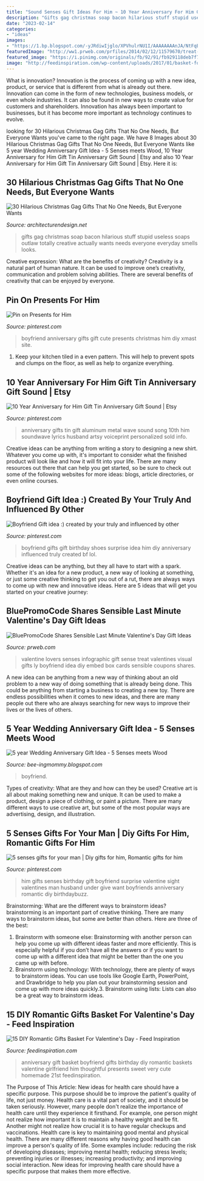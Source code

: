 ```yaml
---
title: "Sound Senses Gift Ideas For Him ~ 10 Year Anniversary For Him Gift Tin Anniversary Gift Sound"
description: "Gifts gag christmas soap bacon hilarious stuff stupid useless soaps outlaw totally creative actually wants needs everyone everyday smells looks"
date: "2023-02-14"
categories:
- "ideas"
images:
- "https://1.bp.blogspot.com/-yJRdiwIjglo/XPVhulrNU1I/AAAAAAAAnJA/NtFqEQNoMUAbQjpxumw4neyMxEWxsQxEACKgBGAs/s1600/IMG_20190520_150917.jpg"
featuredImage: "http://ww1.prweb.com/prfiles/2014/02/12/11579670/treat-all-5-of-your-lovers-sense-on-valentines-day-2014_52fbacc46ec29.jpg"
featured_image: "https://i.pinimg.com/originals/fb/92/91/fb929118deb7f716fd9894c939cc16bc.jpg"
image: "http://feedinspiration.com/wp-content/uploads/2017/01/basket-for-your-valentine.jpg"
---
```



What is innovation?
Innovation is the process of coming up with a new idea, product, or service that is different from what is already out there. Innovation can come in the form of new technologies, business models, or even whole industries. It can also be found in new ways to create value for customers and shareholders. Innovation has always been important to businesses, but it has become more important as technology continues to evolve.

	

		
looking for 30 Hilarious Christmas Gag Gifts That No One Needs, But Everyone Wants you've came to the right page. We have 8 Images about 30 Hilarious Christmas Gag Gifts That No One Needs, But Everyone Wants like 5 year Wedding Anniversary Gift Idea - 5 Senses meets Wood, 10 Year Anniversary for Him Gift Tin Anniversary Gift Sound | Etsy and also 10 Year Anniversary for Him Gift Tin Anniversary Gift Sound | Etsy. Here it is:
		
    
## 30 Hilarious Christmas Gag Gifts That No One Needs, But Everyone Wants

<img loading=lazy src="http://cdn.architecturendesign.net/wp-content/uploads/2015/12/AD-Hilarious-Christmas-Gag-Gifts-03.jpg" onerror="this.onerror=null;this.src='https://tse3.mm.bing.net/th?id=OIP.Grk56yuATRFEY7LX2_kIIwHaE7&amp;pid=15.1';" alt="30 Hilarious Christmas Gag Gifts That No One Needs, But Everyone Wants">

_Source: architecturendesign.net_

>gifts gag christmas soap bacon hilarious stuff stupid useless soaps outlaw totally creative actually wants needs everyone everyday smells looks. 

	

Creative expression: What are the benefits of creativity?
Creativity is a natural part of human nature. It can be used to improve one’s creativity, communication and problem solving abilities. There are several benefits of creativity that can be enjoyed by everyone.

    
## Pin On Presents For Him

<img loading=lazy src="https://i.pinimg.com/originals/a4/26/d8/a426d8e73aca4d2eff009a3cb1f3bcf5.jpg" onerror="this.onerror=null;this.src='https://tse2.mm.bing.net/th?id=OIP.ha_r6SzeCyG30SQsDII29QHaNK&amp;pid=15.1';" alt="Pin on Presents for Him">

_Source: pinterest.com_

>boyfriend anniversary gifts gift cute presents christmas him diy xmast site. 

	

1. Keep your kitchen tiled in a even pattern. This will help to prevent spots and clumps on the floor, as well as help to organize everything.

    
## 10 Year Anniversary For Him Gift Tin Anniversary Gift Sound | Etsy

<img loading=lazy src="https://i.pinimg.com/originals/6a/4c/f0/6a4cf09adc9671dd512618e008bdf353.jpg" onerror="this.onerror=null;this.src='https://tse3.mm.bing.net/th?id=OIP.l2f8-7YUROegQpv5khFE_wHaF7&amp;pid=15.1';" alt="10 Year Anniversary for Him Gift Tin Anniversary Gift Sound | Etsy">

_Source: pinterest.com_

>anniversary gifts tin gift aluminum metal wave sound song 10th him soundwave lyrics husband artsy voiceprint personalized sold info. 

	

Creative ideas can be anything from writing a story to designing a new shirt. Whatever you come up with, it's important to consider what the finished product will look like and how it will fit into your life. There are many resources out there that can help you get started, so be sure to check out some of the following websites for more ideas: blogs, article directories, or even online courses.

    
## Boyfriend Gift Idea :) Created By Your Truly And Influenced By Other

<img loading=lazy src="https://i.pinimg.com/originals/00/ce/cb/00cecb7630ae60d104246c23ed0ff831.jpg" onerror="this.onerror=null;this.src='https://tse3.mm.bing.net/th?id=OIP.S56XN-Fo2QGU7FLqN3QWIAHaJ4&amp;pid=15.1';" alt="Boyfriend Gift idea :) created by your truly and influenced by other">

_Source: pinterest.com_

>boyfriend gifts gift birthday shoes surprise idea him diy anniversary influenced truly created bf lol. 

	

Creative ideas can be anything, but they all have to start with a spark. Whether it's an idea for a new product, a new way of looking at something, or just some creative thinking to get you out of a rut, there are always ways to come up with new and innovative ideas. Here are 5 ideas that will get you started on your creative journey: 

    
## BluePromoCode Shares Sensible Last Minute Valentine&#039;s Day Gift Ideas

<img loading=lazy src="http://ww1.prweb.com/prfiles/2014/02/12/11579670/treat-all-5-of-your-lovers-sense-on-valentines-day-2014_52fbacc46ec29.jpg" onerror="this.onerror=null;this.src='https://tse3.mm.bing.net/th?id=OIP.mtlTxahunkUkAiTpTNihIAHaOh&amp;pid=15.1';" alt="BluePromoCode Shares Sensible Last Minute Valentine&#039;s Day Gift Ideas">

_Source: prweb.com_

>valentine lovers senses infographic gift sense treat valentines visual gifts ly boyfriend idea diy embed box cards sensible coupons shares. 

	

A new idea can be anything from a new way of thinking about an old problem to a new way of doing something that is already being done. This could be anything from starting a business to creating a new toy. There are endless possibilities when it comes to new ideas, and there are many people out there who are always searching for new ways to improve their lives or the lives of others.

    
## 5 Year Wedding Anniversary Gift Idea - 5 Senses Meets Wood

<img loading=lazy src="https://1.bp.blogspot.com/-yJRdiwIjglo/XPVhulrNU1I/AAAAAAAAnJA/NtFqEQNoMUAbQjpxumw4neyMxEWxsQxEACKgBGAs/s1600/IMG_20190520_150917.jpg" onerror="this.onerror=null;this.src='https://tse2.mm.bing.net/th?id=OIP.4gh5xAUitzh9tY2N4pu1HwHaJ4&amp;pid=15.1';" alt="5 year Wedding Anniversary Gift Idea - 5 Senses meets Wood">

_Source: bee-ingmommy.blogspot.com_

>boyfriend. 

	

Types of creativity: What are they and how can they be used?
Creative art is all about making something new and unique. It can be used to make a product, design a piece of clothing, or paint a picture. There are many different ways to use creative art, but some of the most popular ways are advertising, design, and illustration.

    
## 5 Senses Gifts For Your Man | Diy Gifts For Him, Romantic Gifts For Him

<img loading=lazy src="https://i.pinimg.com/originals/fb/92/91/fb929118deb7f716fd9894c939cc16bc.jpg" onerror="this.onerror=null;this.src='https://tse4.mm.bing.net/th?id=OIP.Lmfh46I0-kzFZ1MIaFnFtAHaFj&amp;pid=15.1';" alt="5 senses gifts for your man | Diy gifts for him, Romantic gifts for him">

_Source: pinterest.com_

>him gifts senses birthday gift boyfriend surprise valentine sight valentines man husband under give want boyfriends anniversary romantic diy birthdaybuzz. 

	

Brainstorming: What are the different ways to brainstorm ideas?
brainstorming is an important part of creative thinking. There are many ways to brainstorm ideas, but some are better than others. Here are three of the best:
1. Brainstorm with someone else: Brainstorming with another person can help you come up with different ideas faster and more efficiently. This is especially helpful if you don’t have all the answers or if you want to come up with a different idea that might be better than the one you came up with before.
2. Brainstorm using technology: With technology, there are plenty of ways to brainstorm ideas. You can use tools like Google Earth, PowerPoint, and Drawbridge to help you plan out your brainstorming session and come up with more ideas quickly.3. Brainstorm using lists: Lists can also be a great way to brainstorm ideas.

    
## 15 DIY Romantic Gifts Basket For Valentine&#039;s Day - Feed Inspiration

<img loading=lazy src="http://feedinspiration.com/wp-content/uploads/2017/01/basket-for-your-valentine.jpg" onerror="this.onerror=null;this.src='https://tse1.mm.bing.net/th?id=OIP.d14FbnFmLnZVHP4WNbbPBgHaJ3&amp;pid=15.1';" alt="15 DIY Romantic Gifts Basket For Valentine&#039;s Day - Feed Inspiration">

_Source: feedinspiration.com_

>anniversary gift basket boyfriend gifts birthday diy romantic baskets valentine girlfriend him thoughtful presents sweet very cute homemade 21st feedinspiration. 

	

The Purpose of This Article: New ideas for health care should have a specific purpose. This purpose should be to improve the patient's quality of life, not just money.
Health care is a vital part of society, and it should be taken seriously. However, many people don't realize the importance of health care until they experience it firsthand. For example, one person might not realize how important it is to maintain a healthy weight and be fit. Another might not realize how crucial it is to have regular checkups and vaccinations. Health care is key to maintaining good mental and physical health. There are many different reasons why having good health can improve a person's quality of life. Some examples include: reducing the risk of developing diseases; improving mental health; reducing stress levels; preventing injuries or illnesses; increasing productivity; and improving social interaction. New ideas for improving health care should have a specific purpose that makes them more effective.

